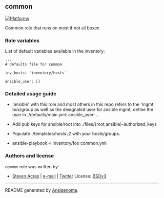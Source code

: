 ## common

  [![Platforms](http://img.shields.io/badge/platforms-EL-blue.svg?style=flat)](#)

Common role that runs on most if not all boxen.



### Role variables

List of default variables available in the inventory:

    ---
    # defaults file for common

    inv_hosts: 'inventory/hosts'

    ansible_user: []


### Detailed usage guide

- 'ansible' with this role and most others in this repo refers to the 'mgmt' box/group as well as the designated user for ansible mgmt, define the user in ./defaults/main.yml: ansible_user: ..

- Add pub keys for ansible/root into ./files/{root,ansible}-authorized_keys

- Populate ./templates/hosts.j2 with your hosts/groups.

- ansible-playbook -i inventory/foo common.yml



### Authors and license

`common` role was written by:
- [Steven Acres](https://github.com/sacres) | [e-mail](mailto:steven@swatteksystems.com) | [Twitter](https://twitter.com/swamobil)
License: [BSDv3](https://tldrlegal.com/license/bsd-3-clause-license-(revised))

***

README generated by [Ansigenome](https://github.com/nickjj/ansigenome/).
